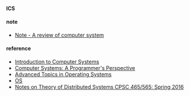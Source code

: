 #### ICS

#### note
* [Note - A review of computer system](http://muyun.github.io/technology/system/summary/a-review-of-computer-system.html)

#### reference
* [Introduction to Computer Systems](https://www.cs.cmu.edu/~213/index.html)
* [Computer Systems: A Programmer's Perspective](http://csapp.cs.cmu.edu/3e/adoptions.html)
* [Advanced Topics in Operating Systems](https://web.stanford.edu/class/cs240/about/)
* [OS](https://github.com/jdsutton/Technical-Interview-Megarepo/tree/master/Operating%20Systems)
* [Notes on Theory of Distributed Systems
CPSC 465/565: Spring 2016](http://www.cs.yale.edu/homes/aspnes/classes/465/notes.pdf)
